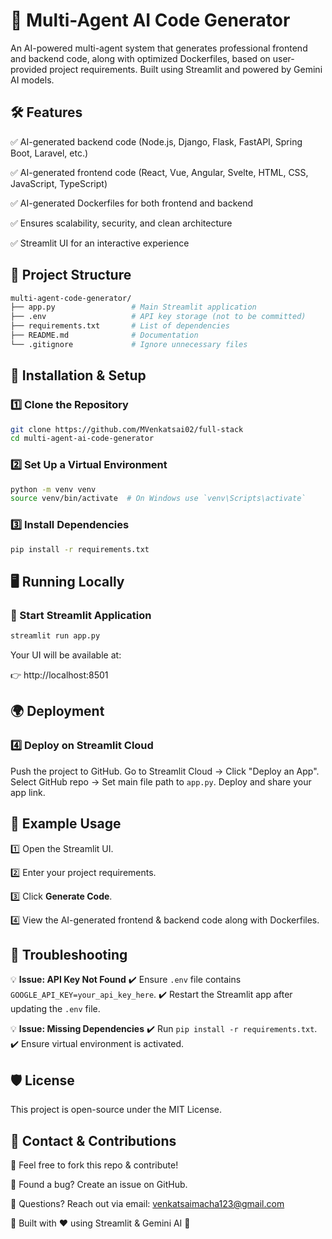 # 🚀 Multi-Agent AI Code Generator

An AI-powered multi-agent system that generates professional frontend and backend code, along with optimized Dockerfiles, based on user-provided project requirements. Built using Streamlit and powered by Gemini AI models.


## 🛠️ Features

✅ AI-generated backend code (Node.js, Django, Flask, FastAPI, Spring Boot, Laravel, etc.) 

✅ AI-generated frontend code (React, Vue, Angular, Svelte, HTML, CSS, JavaScript, TypeScript) 

✅ AI-generated Dockerfiles for both frontend and backend 

✅ Ensures scalability, security, and clean architecture

✅ Streamlit UI for an interactive experience 

## 📂 Project Structure

```bash
multi-agent-code-generator/
├── app.py                 # Main Streamlit application
├── .env                   # API key storage (not to be committed)
├── requirements.txt       # List of dependencies
├── README.md              # Documentation
└── .gitignore             # Ignore unnecessary files
```

## 🚀 Installation & Setup

### 1️⃣ Clone the Repository

```bash
git clone https://github.com/MVenkatsai02/full-stack
cd multi-agent-ai-code-generator
```

### 2️⃣ Set Up a Virtual Environment

```bash
python -m venv venv
source venv/bin/activate  # On Windows use `venv\Scripts\activate`
```

### 3️⃣ Install Dependencies

```bash
pip install -r requirements.txt
```

## 🖥️ Running Locally

### 🔹 Start Streamlit Application

```bash
streamlit run app.py
```

Your UI will be available at:

👉 http://localhost:8501

## 🌍 Deployment

### 4️⃣ Deploy on Streamlit Cloud

Push the project to GitHub.
Go to Streamlit Cloud → Click "Deploy an App".
Select GitHub repo → Set main file path to `app.py`.
Deploy and share your app link.

## 📌 Example Usage

1️⃣ Open the Streamlit UI.

2️⃣ Enter your project requirements.

3️⃣ Click **Generate Code**.

4️⃣ View the AI-generated frontend & backend code along with Dockerfiles.

## 🔧 Troubleshooting

💡 **Issue: API Key Not Found**
✔️ Ensure `.env` file contains `GOOGLE_API_KEY=your_api_key_here`.
✔️ Restart the Streamlit app after updating the `.env` file.

💡 **Issue: Missing Dependencies**
✔️ Run `pip install -r requirements.txt`.
✔️ Ensure virtual environment is activated.

## 🛡️ License

This project is open-source under the MIT License.

## 📩 Contact & Contributions

🔹 Feel free to fork this repo & contribute!

🔹 Found a bug? Create an issue on GitHub.

🔹 Questions? Reach out via email: venkatsaimacha123@gmail.com

🚀 Built with ❤️ using Streamlit & Gemini AI 🚀

